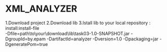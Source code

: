 # XML_ANALYZER 
1.Download project
2.Download lib 
3.Istall lib to your local repository :
    install:install-file    
    -Dfile=path\to\your\download\lib\task03-1.0-SNAPSHOT.jar 
    -DgroupId=by.epam 
    -DartifactId=analyzer 
    -Dversion=1.0 
    -Dpackaging=jar 
    -DgeneratePom=true


